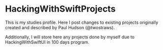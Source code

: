 # HackingWithSwiftProjects
This is my studies profile. Here I post changes to existing projects originally created and described by Paul Hudson (@twostraws). 

Additionally, I will store here any projects done by myself due to HackingWithSwiftUI in 100 days program.
